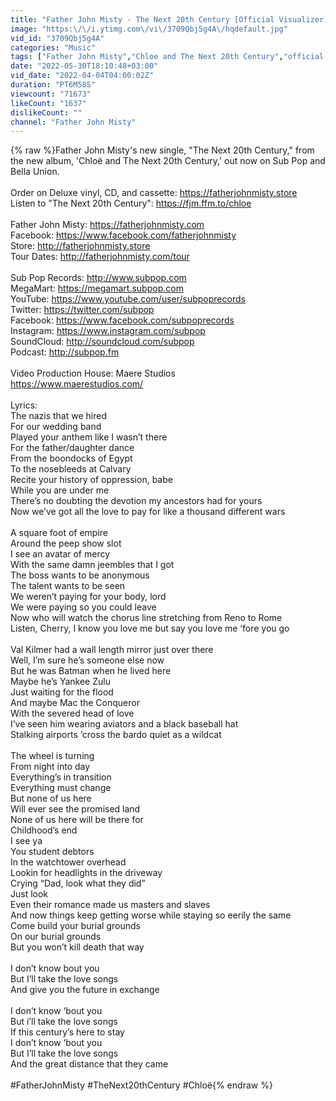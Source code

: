 ```yaml
---
title: "Father John Misty - The Next 20th Century [Official Visualizer]"
image: "https:\/\/i.ytimg.com\/vi\/3709Qbj5g4A\/hqdefault.jpg"
vid_id: "3709Qbj5g4A"
categories: "Music"
tags: ["Father John Misty","Chloe and The Next 20th Century","official music video"]
date: "2022-05-30T18:10:48+03:00"
vid_date: "2022-04-04T04:00:02Z"
duration: "PT6M58S"
viewcount: "71673"
likeCount: "1637"
dislikeCount: ""
channel: "Father John Misty"
---
```

{% raw %}Father John Misty's new single, &quot;The Next 20th Century,&quot; from the new album, 'Chloë and The Next 20th Century,' out now on Sub Pop and Bella Union.<br /><br />Order on Deluxe vinyl, CD, and cassette: <a rel="nofollow" target="blank" href="https://fatherjohnmisty.store">https://fatherjohnmisty.store</a><br />Listen to &quot;The Next 20th Century&quot;: <a rel="nofollow" target="blank" href="https://fjm.ffm.to/chloe">https://fjm.ffm.to/chloe</a><br /> <br />Father John Misty: <a rel="nofollow" target="blank" href="https://fatherjohnmisty.com">https://fatherjohnmisty.com</a><br />Facebook: <a rel="nofollow" target="blank" href="https://www.facebook.com/fatherjohnmisty">https://www.facebook.com/fatherjohnmisty</a><br />Store: <a rel="nofollow" target="blank" href="http://fatherjohnmisty.store">http://fatherjohnmisty.store</a><br />Tour Dates: <a rel="nofollow" target="blank" href="http://fatherjohnmisty.com/tour">http://fatherjohnmisty.com/tour</a><br /><br />Sub Pop Records: <a rel="nofollow" target="blank" href="http://www.subpop.com">http://www.subpop.com</a><br />MegaMart: <a rel="nofollow" target="blank" href="https://megamart.subpop.com">https://megamart.subpop.com</a><br />YouTube: <a rel="nofollow" target="blank" href="https://www.youtube.com/user/subpoprecords">https://www.youtube.com/user/subpoprecords</a><br />Twitter: <a rel="nofollow" target="blank" href="https://twitter.com/subpop">https://twitter.com/subpop</a><br />Facebook: <a rel="nofollow" target="blank" href="https://www.facebook.com/subpoprecords">https://www.facebook.com/subpoprecords</a><br />Instagram: <a rel="nofollow" target="blank" href="https://www.instagram.com/subpop">https://www.instagram.com/subpop</a><br />SoundCloud: <a rel="nofollow" target="blank" href="http://soundcloud.com/subpop">http://soundcloud.com/subpop</a><br />Podcast: <a rel="nofollow" target="blank" href="http://subpop.fm">http://subpop.fm</a><br /><br />Video Production House:  Maere Studios <br /><a rel="nofollow" target="blank" href="https://www.maerestudios.com/">https://www.maerestudios.com/</a><br /><br />Lyrics: <br />The nazis that we hired<br />For our wedding band<br />Played your anthem like I wasn’t there<br />For the father/daughter dance<br />From the boondocks of Egypt<br />To the nosebleeds at Calvary<br />Recite your history of oppression, babe<br />While you are under me<br />There’s no doubting the devotion my ancestors had for yours<br />Now we’ve got all the love to pay for like a thousand different wars<br /> <br />A square foot of empire<br />Around the peep show slot<br />I see an avatar of mercy<br />With the same damn jeembles that I got<br />The boss wants to be anonymous<br />The talent wants to be seen<br />We weren’t paying for your body, lord<br />We were paying so you could leave<br />Now who will watch the chorus line stretching from Reno to Rome<br />Listen, Cherry, I know you love me but say you love me ‘fore you go<br /> <br />Val Kilmer had a wall length mirror just over there<br />Well, I’m sure he’s someone else now<br />But he was Batman when he lived here<br />Maybe he’s Yankee Zulu<br />Just waiting for the flood<br />And maybe Mac the Conqueror<br />With the severed head of love<br />I’ve seen him wearing aviators and a black baseball hat<br />Stalking airports ‘cross the bardo quiet as a wildcat<br /> <br />The wheel is turning<br />From night into day<br />Everything’s in transition<br />Everything must change<br />But none of us here<br />Will ever see the promised land<br />None of us here will be there for<br />Childhood’s end<br />I see ya<br />You student debtors<br />In the watchtower overhead<br />Lookin for headlights in the driveway<br />Crying “Dad, look what they did”<br />Just look<br />Even their romance made us masters and slaves<br />And now things keep getting worse while staying so eerily the same<br />Come build your burial grounds<br />On our burial grounds<br />But you won’t kill death that way<br /> <br />I don’t know bout you<br />But I’ll take the love songs<br />And give you the future in exchange<br /> <br />I don’t know ‘bout you<br />But i’ll take the love songs<br />If this century’s here to stay<br />I don’t know ‘bout you<br />But I’ll take the love songs<br />And the great distance that they came<br /><br />#FatherJohnMisty #TheNext20thCentury #Chloë{% endraw %}

